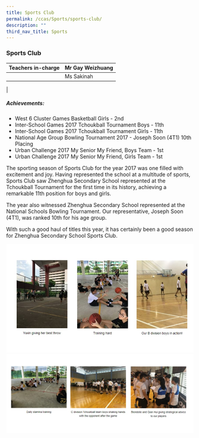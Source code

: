 ```yaml
---
title: Sports Club
permalink: /ccas/Sports/sports-club/
description: ""
third_nav_title: Sports
---
```

### Sports Club

| Teachers in-charge | Mr Gay Weizhuang |
|---|---|
|  | Ms Sakinah |
|

##### Achievements:

*   West 6 Cluster Games Basketball Girls - 2nd
*   Inter-School Games 2017 Tchoukball Tournament Boys - 11th
*   Inter-School Games 2017 Tchoukball Tournament Girls - 11th
*   National Age Group Bowling Tournament 2017 - Joseph Soon (4T1) 10th Placing
*   Urban Challenge 2017 My Senior My Friend, Boys Team - 1st
*   Urban Challenge 2017 My Senior My Friend, Girls Team - 1st

The sporting season of Sports Club for the year 2017 was one filled with excitement and joy. Having represented the school at a multitude of sports, Sports Club saw Zhenghua Secondary School represented at the Tchoukball Tournament for the first time in its history, achieving a remarkable 11th position for boys and girls.

The year also witnessed Zhenghua Secondary School represented at the National Schools Bowling Tournament. Our representative, Joseph Soon (4T1), was ranked 10th for his age group.

With such a good haul of titles this year, it has certainly been a good season for Zhenghua Secondary School Sports Club.

![](/images/sports%20club%201.jpg)
![](/images/sports%20club%202.jpg)